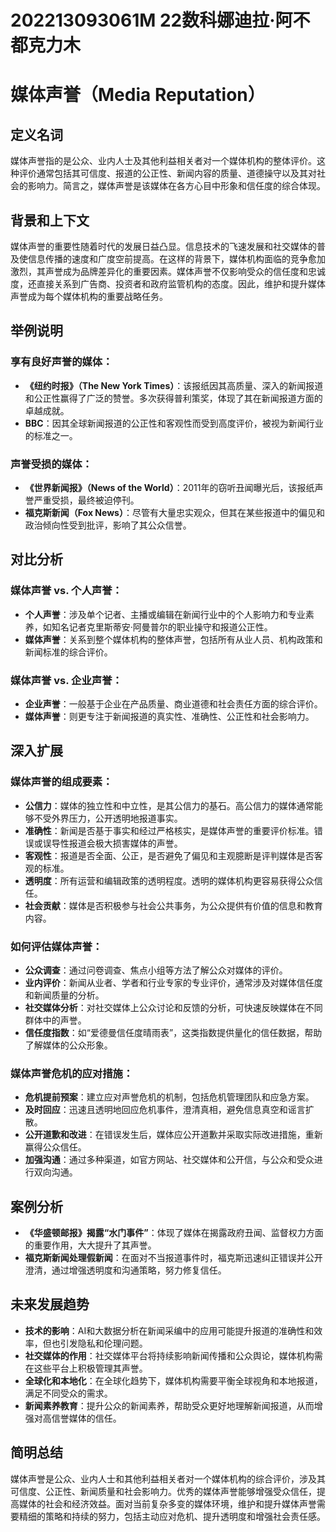 # 202213093061M 22数科娜迪拉·阿不都克力木
# 媒体声誉（Media Reputation）

## 定义名词

媒体声誉指的是公众、业内人士及其他利益相关者对一个媒体机构的整体评价。这种评价通常包括其可信度、报道的公正性、新闻内容的质量、道德操守以及其对社会的影响力。简言之，媒体声誉是该媒体在各方心目中形象和信任度的综合体现。

## 背景和上下文

媒体声誉的重要性随着时代的发展日益凸显。信息技术的飞速发展和社交媒体的普及使信息传播的速度和广度空前提高。在这样的背景下，媒体机构面临的竞争愈加激烈，其声誉成为品牌差异化的重要因素。媒体声誉不仅影响受众的信任度和忠诚度，还直接关系到广告商、投资者和政府监管机构的态度。因此，维护和提升媒体声誉成为每个媒体机构的重要战略任务。

## 举例说明

### 享有良好声誉的媒体：

- **《纽约时报》（The New York Times）**：该报纸因其高质量、深入的新闻报道和公正性赢得了广泛的赞誉。多次获得普利策奖，体现了其在新闻报道方面的卓越成就。
- **BBC**：因其全球新闻报道的公正性和客观性而受到高度评价，被视为新闻行业的标准之一。

### 声誉受损的媒体：

- **《世界新闻报》（News of the World）**：2011年的窃听丑闻曝光后，该报纸声誉严重受损，最终被迫停刊。
- **福克斯新闻（Fox News）**：尽管有大量忠实观众，但其在某些报道中的偏见和政治倾向性受到批评，影响了其公众信誉。

## 对比分析

### 媒体声誉 vs. 个人声誉：

- **个人声誉**：涉及单个记者、主播或编辑在新闻行业中的个人影响力和专业素养，如知名记者克里斯蒂安·阿曼普尔的职业操守和报道公正性。
- **媒体声誉**：关系到整个媒体机构的整体声誉，包括所有从业人员、机构政策和新闻标准的综合评价。

### 媒体声誉 vs. 企业声誉：

- **企业声誉**：一般基于企业在产品质量、商业道德和社会责任方面的综合评价。
- **媒体声誉**：则更专注于新闻报道的真实性、准确性、公正性和社会影响力。

## 深入扩展

### 媒体声誉的组成要素：

- **公信力**：媒体的独立性和中立性，是其公信力的基石。高公信力的媒体通常能够不受外界压力，公开透明地报道事实。
- **准确性**：新闻是否基于事实和经过严格核实，是媒体声誉的重要评价标准。错误或误导性报道会极大损害媒体的声誉。
- **客观性**：报道是否全面、公正，是否避免了偏见和主观臆断是评判媒体是否客观的标准。
- **透明度**：所有运营和编辑政策的透明程度。透明的媒体机构更容易获得公众信任。
- **社会贡献**：媒体是否积极参与社会公共事务，为公众提供有价值的信息和教育内容。

### 如何评估媒体声誉：

- **公众调查**：通过问卷调查、焦点小组等方法了解公众对媒体的评价。
- **业内评价**：新闻从业者、学者和行业专家的专业评价，通常涉及对媒体信任度和新闻质量的分析。
- **社交媒体分析**：对社交媒体上公众讨论和反馈的分析，可快速反映媒体在不同群体中的声誉。
- **信任度指数**：如“爱德曼信任度晴雨表”，这类指数提供量化的信任数据，帮助了解媒体的公众形象。

### 媒体声誉危机的应对措施：

- **危机提前预案**：建立应对声誉危机的机制，包括危机管理团队和应急方案。
- **及时回应**：迅速且透明地回应危机事件，澄清真相，避免信息真空和谣言扩散。
- **公开道歉和改进**：在错误发生后，媒体应公开道歉并采取实际改进措施，重新赢得公众信任。
- **加强沟通**：通过多种渠道，如官方网站、社交媒体和公开信，与公众和受众进行双向沟通。

## 案例分析

- **《华盛顿邮报》揭露“水门事件”**：体现了媒体在揭露政府丑闻、监督权力方面的重要作用，大大提升了其声誉。
- **福克斯新闻处理假新闻**：在面对不当报道事件时，福克斯迅速纠正错误并公开澄清，通过增强透明度和沟通策略，努力修复信任。

## 未来发展趋势

- **技术的影响**：AI和大数据分析在新闻采编中的应用可能提升报道的准确性和效率，但也引发隐私和伦理问题。
- **社交媒体的作用**：社交媒体平台将持续影响新闻传播和公众舆论，媒体机构需在这些平台上积极管理其声誉。
- **全球化和本地化**：在全球化趋势下，媒体机构需要平衡全球视角和本地报道，满足不同受众的需求。
- **新闻素养教育**：提升公众的新闻素养，帮助受众更好地理解新闻报道，从而增强对高信誉媒体的信任。

## 简明总结

媒体声誉是公众、业内人士和其他利益相关者对一个媒体机构的综合评价，涉及其可信度、公正性、新闻质量和社会影响力。优秀的媒体声誉能够增强受众信任，提高媒体的社会和经济效益。面对当前复杂多变的媒体环境，维护和提升媒体声誉需要精细的策略和持续的努力，包括主动应对危机、提升透明度和增强社会责任感。


